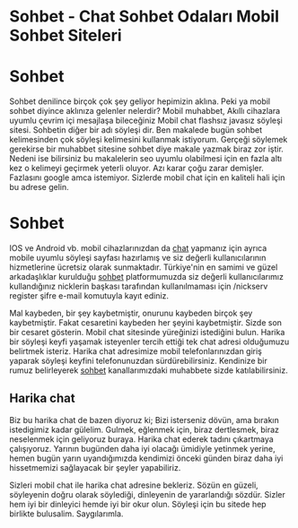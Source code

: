 # Sohbet - Chat Sohbet Odaları Mobil Sohbet Siteleri
# Sohbet
Sohbet denilince birçok çok şey geliyor hepimizin aklına. Peki ya mobil sohbet diyince aklınıza gelenler nelerdir?
Mobil muhabbet, Akıllı cihazlara uyumlu çevrim içi mesajlaşa bileceğiniz Mobil chat flashsız javasız söyleşi sitesi. Sohbetin diğer bir adı söyleşi dir. Ben makalede bugün sohbet kelimesinden çok söyleşi kelimesini kullanmak istiyorum. Gerçeği söylemek gerekirse bir muhabbet sitesine sohbet diye makale yazmak biraz zor iştir. Nedeni ise bilirsiniz bu makalelerin seo uyumlu olabilmesi için en fazla altı kez o kelimeyi geçirmek yeterli oluyor. Azı karar çoğu zarar demişler. Fazlasını google amca istemiyor. Sizlerde mobil chat için en kaliteli hali için bu adrese gelin.

<h1>Sohbet </h1>
IOS ve Android vb. mobil cihazlarınızdan da <a href="http://www.sohbetodalari.life" title="chat">chat</a> yapmanız için ayrıca mobile uyumlu söyleşi sayfası hazırlamış ve siz değerli kullanıcılarının hizmetlerine ücretsiz olarak sunmaktadır.
Türkiye'nin en samimi ve güzel arkadaşlıklar kurulduğu <a href="http://www.sohbet.press" title="sohbet">sohbet</a> platformumuzda siz değerli kullanıcılarımız kullandığınız nicklerin başkası tarafından kullanılmaması için /nickserv register şifre e-mail komutuyla kayıt ediniz. 

Mal kaybeden, bir şey kaybetmiştir, onurunu kaybeden birçok şey kaybetmiştir. Fakat cesaretini kaybeden her şeyini kaybetmiştir. Sizde son bir cesaret gösterin. Mobil chat sitesinde yüreğinizi istediğini bulun.
Harika bir söyleşi keyfi yaşamak isteyenler tercih ettiği tek chat adresi olduğumuzu belirtmek isteriz. Harika chat adresimize mobil telefonlarınızdan giriş yaparak söyleşi keyfini telefonunuzdan sürdürebilirsiniz. Kendinize bir rumuz belirleyerek <a href="https://irc.ircask.com" title="sohbet">sohbet</a> kanallarımızdaki muhabbete sizde katılabilirsiniz.

<h2>Harika chat </h2>
Biz bu harika chat de bazen diyoruz ki; Bizi isterseniz dövün, ama bırakın istedigimiz kadar gülelim.
Gulmek, eğlenmek için, biraz dertlesmek, biraz neselenmek için geliyoruz buraya. Harika chat ederek tadını çıkartmaya çalışıyoruz.
Yarının bugünden daha iyi olacağı ümidiyle yetinmek yerine, hemen bugün yarın uyandığımızda kendimizi önceki günden biraz daha iyi hissetmemizi sağlayacak bir şeyler yapabiliriz.

Sizleri mobil chat ile harika chat adresine bekleriz.
Sözün en güzeli, söyleyenin doğru olarak söylediği, dinleyenin de yararlandığı sözdür. Sizler hem iyi bir dinleyici hemde iyi bir okur olun. Söyleşi için bu sitede hep birlikte bulusalim.
Saygılarımla.

